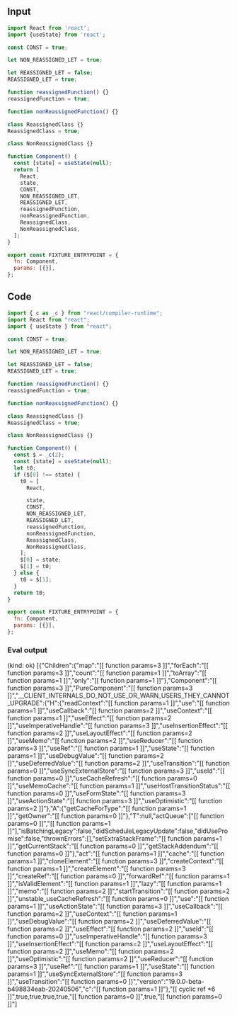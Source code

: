 
## Input

```javascript
import React from 'react';
import {useState} from 'react';

const CONST = true;

let NON_REASSIGNED_LET = true;

let REASSIGNED_LET = false;
REASSIGNED_LET = true;

function reassignedFunction() {}
reassignedFunction = true;

function nonReassignedFunction() {}

class ReassignedClass {}
ReassignedClass = true;

class NonReassignedClass {}

function Component() {
  const [state] = useState(null);
  return [
    React,
    state,
    CONST,
    NON_REASSIGNED_LET,
    REASSIGNED_LET,
    reassignedFunction,
    nonReassignedFunction,
    ReassignedClass,
    NonReassignedClass,
  ];
}

export const FIXTURE_ENTRYPOINT = {
  fn: Component,
  params: [{}],
};

```

## Code

```javascript
import { c as _c } from "react/compiler-runtime";
import React from "react";
import { useState } from "react";

const CONST = true;

let NON_REASSIGNED_LET = true;

let REASSIGNED_LET = false;
REASSIGNED_LET = true;

function reassignedFunction() {}
reassignedFunction = true;

function nonReassignedFunction() {}

class ReassignedClass {}
ReassignedClass = true;

class NonReassignedClass {}

function Component() {
  const $ = _c(2);
  const [state] = useState(null);
  let t0;
  if ($[0] !== state) {
    t0 = [
      React,

      state,
      CONST,
      NON_REASSIGNED_LET,
      REASSIGNED_LET,
      reassignedFunction,
      nonReassignedFunction,
      ReassignedClass,
      NonReassignedClass,
    ];
    $[0] = state;
    $[1] = t0;
  } else {
    t0 = $[1];
  }
  return t0;
}

export const FIXTURE_ENTRYPOINT = {
  fn: Component,
  params: [{}],
};

```
      
### Eval output
(kind: ok) [{"Children":{"map":"[[ function params=3 ]]","forEach":"[[ function params=3 ]]","count":"[[ function params=1 ]]","toArray":"[[ function params=1 ]]","only":"[[ function params=1 ]]"},"Component":"[[ function params=3 ]]","PureComponent":"[[ function params=3 ]]","__CLIENT_INTERNALS_DO_NOT_USE_OR_WARN_USERS_THEY_CANNOT_UPGRADE":{"H":{"readContext":"[[ function params=1 ]]","use":"[[ function params=1 ]]","useCallback":"[[ function params=2 ]]","useContext":"[[ function params=1 ]]","useEffect":"[[ function params=2 ]]","useImperativeHandle":"[[ function params=3 ]]","useInsertionEffect":"[[ function params=2 ]]","useLayoutEffect":"[[ function params=2 ]]","useMemo":"[[ function params=2 ]]","useReducer":"[[ function params=3 ]]","useRef":"[[ function params=1 ]]","useState":"[[ function params=1 ]]","useDebugValue":"[[ function params=2 ]]","useDeferredValue":"[[ function params=2 ]]","useTransition":"[[ function params=0 ]]","useSyncExternalStore":"[[ function params=3 ]]","useId":"[[ function params=0 ]]","useCacheRefresh":"[[ function params=0 ]]","useMemoCache":"[[ function params=1 ]]","useHostTransitionStatus":"[[ function params=0 ]]","useFormState":"[[ function params=3 ]]","useActionState":"[[ function params=3 ]]","useOptimistic":"[[ function params=2 ]]"},"A":{"getCacheForType":"[[ function params=1 ]]","getOwner":"[[ function params=0 ]]"},"T":null,"actQueue":["[[ function params=0 ]]","[[ function params=1 ]]"],"isBatchingLegacy":false,"didScheduleLegacyUpdate":false,"didUsePromise":false,"thrownErrors":[],"setExtraStackFrame":"[[ function params=1 ]]","getCurrentStack":"[[ function params=0 ]]","getStackAddendum":"[[ function params=0 ]]"},"act":"[[ function params=1 ]]","cache":"[[ function params=1 ]]","cloneElement":"[[ function params=3 ]]","createContext":"[[ function params=1 ]]","createElement":"[[ function params=3 ]]","createRef":"[[ function params=0 ]]","forwardRef":"[[ function params=1 ]]","isValidElement":"[[ function params=1 ]]","lazy":"[[ function params=1 ]]","memo":"[[ function params=2 ]]","startTransition":"[[ function params=2 ]]","unstable_useCacheRefresh":"[[ function params=0 ]]","use":"[[ function params=1 ]]","useActionState":"[[ function params=3 ]]","useCallback":"[[ function params=2 ]]","useContext":"[[ function params=1 ]]","useDebugValue":"[[ function params=2 ]]","useDeferredValue":"[[ function params=2 ]]","useEffect":"[[ function params=2 ]]","useId":"[[ function params=0 ]]","useImperativeHandle":"[[ function params=3 ]]","useInsertionEffect":"[[ function params=2 ]]","useLayoutEffect":"[[ function params=2 ]]","useMemo":"[[ function params=2 ]]","useOptimistic":"[[ function params=2 ]]","useReducer":"[[ function params=3 ]]","useRef":"[[ function params=1 ]]","useState":"[[ function params=1 ]]","useSyncExternalStore":"[[ function params=3 ]]","useTransition":"[[ function params=0 ]]","version":"19.0.0-beta-b498834eab-20240506","c":"[[ function params=1 ]]"},"[[ cyclic ref *6 ]]",true,true,true,true,"[[ function params=0 ]]",true,"[[ function params=0 ]]"]